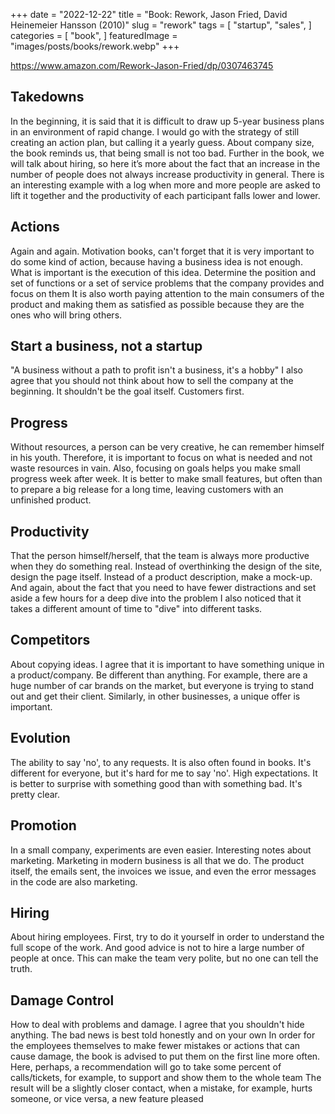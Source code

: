 +++
date = "2022-12-22"
title = "Book: Rework, Jason Fried, David Heinemeier Hansson (2010)"
slug = "rework"
tags = [
    "startup",
    "sales",
]
categories = [
    "book",
]
featuredImage = "images/posts/books/rework.webp"
+++

https://www.amazon.com/Rework-Jason-Fried/dp/0307463745

## Takedowns
In the beginning, it is said that it is difficult to draw up 5-year business plans in an environment of rapid change.
I would go with the strategy of still creating an action plan, but calling it a yearly guess.
About company size, the book reminds us, that being small is not too bad. 
Further in the book, we will talk about hiring, so here it’s more about the fact that an increase in the number of people does not always increase productivity in general.
There is an interesting example with a log when more and more people are asked to lift it together and the productivity of each participant falls lower and lower.

## Actions 
Again and again. Motivation books, can't forget that it is very important to do some kind of action, because having a business idea is not enough.
What is important is the execution of this idea.
Determine the position and set of functions or a set of service problems that the company provides and focus on them
It is also worth paying attention to the main consumers of the product and making them as satisfied as possible because they are the ones who will bring others.

## Start a business, not a startup 
"A business without a path to profit isn't a business, it's a hobby"
I also agree that you should not think about how to sell the company at the beginning. It shouldn't be the goal itself.
Customers first.

## Progress
Without resources, a person can be very creative, he can remember himself in his youth.
Therefore, it is important to focus on what is needed and not waste resources in vain.
Also, focusing on goals helps you make small progress week after week.
It is better to make small features, but often than to prepare a big release for a long time, leaving customers with an unfinished product.

## Productivity 
That the person himself/herself, that the team is always more productive when they do something real.
Instead of overthinking the design of the site, design the page itself.
Instead of a product description, make a mock-up.
And again, about the fact that you need to have fewer distractions and set aside a few hours for a deep dive into the problem
I also noticed that it takes a different amount of time to "dive" into different tasks.

## Competitors
About copying ideas. I agree that it is important to have something unique in a product/company. Be different than anything.
For example, there are a huge number of car brands on the market, but everyone is trying to stand out and get their client.
Similarly, in other businesses, a unique offer is important.

## Evolution
The ability to say 'no', to any requests. It is also often found in books.
It's different for everyone, but it's hard for me to say 'no'.
High expectations. It is better to surprise with something good than with something bad. It's pretty clear.

## Promotion 
In a small company, experiments are even easier.
Interesting notes about marketing. Marketing in modern business is all that we do.
The product itself, the emails sent, the invoices we issue, and even the error messages in the code are also marketing.

## Hiring 
About hiring employees. First, try to do it yourself in order to understand the full scope of the work.
And good advice is not to hire a large number of people at once. This can make the team very polite, but no one can tell the truth.

## Damage Control 
How to deal with problems and damage. I agree that you shouldn't hide anything. The bad news is best told honestly and on your own
In order for the employees themselves to make fewer mistakes or actions that can cause damage, the book is advised to put them on the first line more often.
Here, perhaps, a recommendation will go to take some percent of calls/tickets, for example, to support and show them to the whole team
The result will be a slightly closer contact, when a mistake, for example, hurts someone, or vice versa, a new feature pleased

